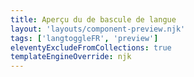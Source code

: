 ```yaml
---
title: Aperçu du de bascule de langue
layout: 'layouts/component-preview.njk'
tags: ['langtoggleFR', 'preview']
eleventyExcludeFromCollections: true
templateEngineOverride: njk
---
```


<gcds-lang-toggle href="#" lang="fr"></gcds-lang-toggle>
